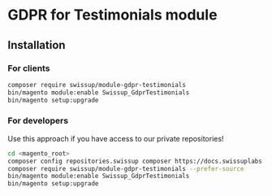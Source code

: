 # GDPR for Testimonials module

## Installation

### For clients

```bash
composer require swissup/module-gdpr-testimonials
bin/magento module:enable Swissup_GdprTestimonials
bin/magento setup:upgrade
```

### For developers

Use this approach if you have access to our private repositories!

```bash
cd <magento_root>
composer config repositories.swissup composer https://docs.swissuplabs.com/packages/
composer require swissup/module-gdpr-testimonials --prefer-source
bin/magento module:enable Swissup_GdprTestimonials
bin/magento setup:upgrade
```
